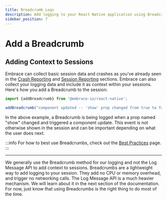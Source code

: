 ```yaml
---
title: Breadcrumb Logs
description: Add logging to your React Native application using Breadcrumbs with the Embrace SDK
sidebar_position: 7
---
```


# Add a Breadcrumb

## Adding Context to Sessions

Embrace can collect basic session data and crashes as you've already seen in the [Crash Reporting](/react-native/integration/crash-reporting/) and [Session Reporting](/react-native/integration/session-reporting/) sections.
Embrace can also collect your logging data and include it as context within your sessions.
Here's how you add a Breadcrumb to the session:

```javascript
import {addBreadcrumb} from '@embrace-io/react-native';

addBreadcrumb("component updated -- 'show' prop changed from true to false");
```

In the above example, a Breadcrumb is being logged when a prop named "show" changed and triggered a component update.
This event is not otherwise shown in the session and can be important depending on what the user does next.

:::info
For how to best use Breadcrumbs, check out the [Best Practices](/best-practices/breadcrumbs/) page. 
:::

---

We generally use the Breadcrumb method for our logging and not the Log Message API to add context to sessions.
Breadcrumbs are a lightweight way to add logging to your session. They add no CPU or memory overhead, and trigger no networking calls.
The Log Message API is a much heavier mechanism. We will learn about it in the next section of the documentation.
For now, just know that using Breadcrumbs is the right thing to do most of the time.
